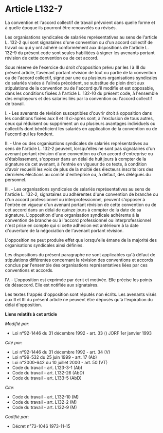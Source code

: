 # Article L132-7

La convention et l'accord collectif de travail prévoient dans quelle forme et à quelle époque ils pourront être renouvelés ou
révisés.

Les organisations syndicales de salariés représentatives au sens de l'article L. 132-2 qui sont signataires d'une convention
ou d'un accord collectif de travail ou qui y ont adhéré conformément aux dispositions de l'article L. 132-9 du présent code
sont seules habilitées à signer les avenants portant révision de cette convention ou de cet accord.

Sous réserve de l'exercice du droit d'opposition prévu par les I à III du présent article, l'avenant portant révision de tout
ou partie de la convention ou de l'accord collectif, signé par une ou plusieurs organisations syndicales de salariés visées à
l'alinéa précédent, se substitue de plein droit aux stipulations de la convention ou de l'accord qu'il modifie et est
opposable, dans les conditions fixées à l'article L. 132-10 du présent code, à l'ensemble des employeurs et des salariés liés
par la convention ou l'accord collectif de travail.

I. - Les avenants de révision susceptibles d'ouvrir droit à opposition dans les conditions fixées aux II et III ci-après
sont, à l'exclusion de tous autres, ceux qui réduisent ou suppriment un ou plusieurs avantages individuels ou collectifs dont
bénéficient les salariés en application de la convention ou de l'accord qui les fondent.

II. - Une ou des organisations syndicales de salariés représentatives au sens de l'article L. 132-2 peuvent, lorsqu'elles ne
sont pas signataires d'un avenant portant révision d'une convention ou d'un accord d'entreprise ou d'établissement, s'opposer
dans un délai de huit jours à compter de la signature de cet avenant, à l'entrée en vigueur de ce texte, à condition d'avoir
recueilli les voix de plus de la moitié des électeurs inscrits lors des dernières élections au comité d'entreprise ou, à
défaut, des délégués du personnel.

III. - Les organisations syndicales de salariés représentatives au sens de l'article L. 132-2, signataires ou adhérentes
d'une convention de branche ou d'un accord professionnel ou interprofessionnel, peuvent s'opposer à l'entrée en vigueur d'un
avenant portant révision de cette convention ou de cet accord dans un délai de quinze jours à compter de la date de sa
signature. L'opposition d'une organisation syndicale adhérente à la convention de branche ou à l'accord professionnel ou
interprofessionnel n'est prise en compte qui si cette adhésion est antérieure à la date d'ouverture de la négociation de
l'avenant portant révision.

L'opposition ne peut produire effet que lorsqu'elle émane de la majorité des organisations syndicales ainsi définies.

Les dispositions du présent paragraphe ne sont applicables qu'à défaut de stipulations différentes concernant la révision des
conventions et accords conclus par l'ensemble des organisations représentatives liées par ces conventions et accords.

IV. - L'opposition est exprimée par écrit et motivée. Elle précise les points de désaccord. Elle est notifiée aux
signataires.

Les textes frappés d'opposition sont réputés non écrits. Les avenants visés aux II et III du présent article ne peuvent être
déposés qu'à l'expiration du délai d'opposition.

**Liens relatifs à cet article**

_Modifié par_:

  - Loi n°92-1446 du 31 décembre 1992 - art. 33 () JORF 1er janvier 1993

_Cité par_:

  - Loi n°92-1446 du 31 décembre 1992 - art. 34 (V)
  - Loi n°99-532 du 25 juin 1999 - art. 17 (Ab)
  - Loi n°2000-642 du 10 juillet 2000 - art. 50 (VT)
  - Code du travail - art. L123-3-1 (Ab)
  - Code du travail - art. L132-26 (AbD)
  - Code du travail - art. L133-5 (AbD)

_Cite_:

  - Code du travail - art. L132-10 (M)
  - Code du travail - art. L132-2 (M)
  - Code du travail - art. L132-9 (M)

_Codifié par_:

  - Décret n°73-1046 1973-11-15
